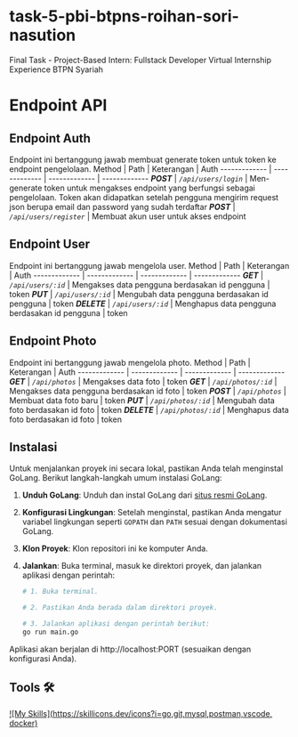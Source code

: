 # task-5-pbi-btpns-roihan-sori-nasution
Final Task  - Project-Based Intern: Fullstack Developer Virtual Internship Experience BTPN Syariah


# Endpoint API

## Endpoint Auth
Endpoint ini bertanggung jawab membuat generate token untuk token ke endpoint pengelolaan.
Method | Path | Keterangan | Auth
------------- | ------------- | ------------- | -------------
***POST*** | *`/api/users/login`* | Men-generate token untuk mengakses endpoint yang berfungsi sebagai pengelolaan. Token akan didapatkan setelah pengguna mengirim request json berupa email dan password yang sudah terdaftar
***POST*** | *`/api/users/register`* | Membuat akun user untuk akses endpoint

## Endpoint User
Endpoint ini bertanggung jawab mengelola user.
Method | Path | Keterangan | Auth
------------- | ------------- | ------------- | -------------
***GET*** | *`/api/users/:id`* | Mengakses data pengguna berdasakan id pengguna | token
***PUT*** | *`/api/users/:id`* | Mengubah data pengguna berdasakan id pengguna | token
***DELETE*** | *`/api/users/:id`* | Menghapus data pengguna berdasakan id pengguna | token

## Endpoint Photo
Endpoint ini bertanggung jawab mengelola photo.
Method | Path | Keterangan | Auth
------------- | ------------- | ------------- | -------------
***GET*** | *`/api/photos`* | Mengakses data foto | token
***GET*** | *`/api/photos/:id`* | Mengakses data pengguna berdasakan id foto | token
***POST*** | *`/api/photos`* | Membuat data foto baru | token
***PUT*** | *`/api/photos/:id`* | Mengubah data foto berdasakan id foto | token
***DELETE*** | *`/api/photos/:id`* | Menghapus data foto berdasakan id foto | token

## Instalasi

Untuk menjalankan proyek ini secara lokal, pastikan Anda telah menginstal GoLang. Berikut langkah-langkah umum instalasi GoLang:

1. **Unduh GoLang**: Unduh dan instal GoLang dari [situs resmi GoLang](https://golang.org/dl/).

2. **Konfigurasi Lingkungan**: Setelah menginstal, pastikan Anda mengatur variabel lingkungan seperti `GOPATH` dan `PATH` sesuai dengan dokumentasi GoLang.

3. **Klon Proyek**: Klon repositori ini ke komputer Anda.

4. **Jalankan**: Buka terminal, masuk ke direktori proyek, dan jalankan aplikasi dengan perintah:

   ```bash
   # 1. Buka terminal.

   # 2. Pastikan Anda berada dalam direktori proyek.

   # 3. Jalankan aplikasi dengan perintah berikut:
   go run main.go
   ```

Aplikasi akan berjalan di http://localhost:PORT (sesuaikan dengan konfigurasi Anda).

## Tools 🛠

[![My Skills](https://skillicons.dev/icons?i=go,git,mysql,postman,vscode, docker)](https://skillicons.dev)
